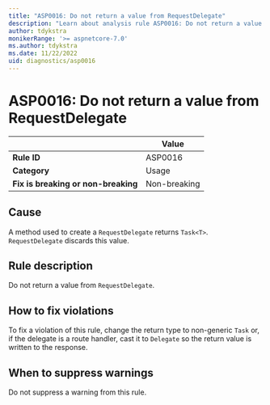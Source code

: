 ```yaml
---
title: "ASP0016: Do not return a value from RequestDelegate"
description: "Learn about analysis rule ASP0016: Do not return a value from RequestDelegate"
author: tdykstra
monikerRange: '>= aspnetcore-7.0'
ms.author: tdykstra
ms.date: 11/22/2022
uid: diagnostics/asp0016
---
```

# ASP0016: Do not return a value from RequestDelegate

| | Value |
|-|-|
| **Rule ID** |ASP0016|
| **Category** |Usage|
| **Fix is breaking or non-breaking** |Non-breaking|

## Cause

A method used to create a `RequestDelegate` returns `Task<T>`. `RequestDelegate` discards this value.

## Rule description

Do not return a value from `RequestDelegate`.

## How to fix violations

To fix a violation of this rule, change the return type to non-generic `Task` or, if the delegate is a route handler, cast it to `Delegate` so the return value is written to the response.

## When to suppress warnings

Do not suppress a warning from this rule.
